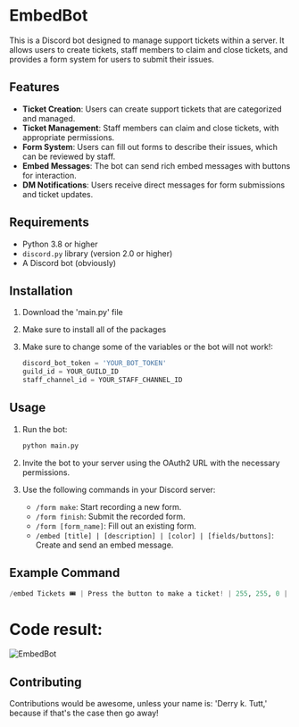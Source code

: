 # EmbedBot

This is a Discord bot designed to manage support tickets within a server. It allows users to create tickets, staff members to claim and close tickets, and provides a form system for users to submit their issues.

## Features

- **Ticket Creation**: Users can create support tickets that are categorized and managed.
- **Ticket Management**: Staff members can claim and close tickets, with appropriate permissions.
- **Form System**: Users can fill out forms to describe their issues, which can be reviewed by staff.
- **Embed Messages**: The bot can send rich embed messages with buttons for interaction.
- **DM Notifications**: Users receive direct messages for form submissions and ticket updates.

## Requirements

- Python 3.8 or higher
- `discord.py` library (version 2.0 or higher)
- A Discord bot (obviously)

## Installation

1. Download the 'main.py' file

2. Make sure to install all of the packages

3. Make sure to change some of the variables or the bot will not work!:
   ```python
   discord_bot_token = 'YOUR_BOT_TOKEN'
   guild_id = YOUR_GUILD_ID
   staff_channel_id = YOUR_STAFF_CHANNEL_ID
   ```

## Usage

1. Run the bot:
   ```bash
   python main.py
   ```

2. Invite the bot to your server using the OAuth2 URL with the necessary permissions.

3. Use the following commands in your Discord server:
   - `/form make`: Start recording a new form.
   - `/form finish`: Submit the recorded form.
   - `/form [form_name]`: Fill out an existing form.
   - `/embed [title] | [description] | [color] | [fields/buttons]`: Create and send an embed message.

## Example Command
```python
/embed Tickets 🎟️ | Press the button to make a ticket! | 255, 255, 0 | field=Ban Appeal, We rarely unban people so don't expect anything! | button=Ban Appeal/Staff Application, red, intention=form | button=Make A Ticket, blue, intention=make_priv_channel
```
# Code result:
![EmbedBot](https://github.com/user-attachments/assets/6829a01c-4dcb-442b-854f-7d4e4c7c6bf4)


## Contributing

Contributions would be awesome, unless your name is: 'Derry k. Tutt,' because if that's the case then go away!

